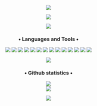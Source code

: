 <p align="center">
  <img src='https://capsule-render.vercel.app/api?type=rect&color=gradient&height=3.5'>
</p>
<p align="center">
  <img src='https://i.imgur.com/dicdaJk.png'/>
</p>

<p align="center">
  <img src='https://capsule-render.vercel.app/api?type=rect&color=gradient&height=3.5'>
  <h3 align="center">• Languages and Tools •</h3>
</p>

<p align="center">
  <img draggable="false" src="https://img.shields.io/badge/HTML-239120?style=for-the-badge&logo=html5&logoColor=white" />
  <img draggable="false" src="https://img.shields.io/badge/CSS-239120?&style=for-the-badge&logo=css3&logoColor=white" />
  <img draggable="false" src="https://img.shields.io/badge/Tailwind_CSS-38B2AC?style=for-the-badge&logo=tailwind-css&logoColor=white" />
  <img draggable="false" src="https://img.shields.io/badge/Bootstrap-563D7C?style=for-the-badge&logo=bootstrap&logoColor=white" />
  <img draggable="false" src="https://img.shields.io/badge/JavaScript-F7DF1E?style=for-the-badge&logo=javascript&logoColor=black" />
  <img draggable="false" src="https://img.shields.io/badge/Node.js-43853D?style=for-the-badge&logo=node.js&logoColor=white" />
  <img draggable="false" src="https://img.shields.io/badge/Next-black?style=for-the-badge&logo=next.js&logoColor=white" />
  <img draggable="false" src="https://img.shields.io/badge/nestjs-%23E0234E.svg?style=for-the-badge&logo=nestjs&logoColor=white" />
  <img draggable="false" src="https://img.shields.io/badge/React-20232A?style=for-the-badge&logo=react&logoColor=61DAFB" />
  <img draggable="false" src="https://img.shields.io/badge/TypeScript-007ACC?style=for-the-badge&logo=typescript&logoColor=white" />
  <img draggable="false" src="https://img.shields.io/badge/express.js-%23404d59.svg?style=for-the-badge&logo=express&logoColor=%2361DAFB" />
  <img draggable="false" src="https://img.shields.io/badge/Java-ED8B00?style=for-the-badge&logo=java&logoColor=white" />
  <img draggable="false" src="https://img.shields.io/badge/MongoDB-4EA94B?style=for-the-badge&logo=mongodb&logoColor=white" />
  <img draggable="false" src="https://img.shields.io/badge/MySQL-00000F?style=for-the-badge&logo=mysql&logoColor=white" />
</p>

<p align="center">
  <img src='https://capsule-render.vercel.app/api?type=rect&color=gradient&height=3.5'>
    <h3 align="center">• Github statistics •</h3>
</p>

<div align= "center">
<img src="https://github-readme-stats-mu-dusky.vercel.app/api?username=vkicpeross&show_icons=true&theme=radical&count_private=true&include_all_commits=true"&custom_title="My Stats" align = "center"/>
</div>

<div align= "center">
   <img src="https://github-readme-stats.vercel.app/api/top-langs/?username=vkicpeross&show_icons=true&theme=radical"/>
</div>

<p align="center">
  <img src='https://capsule-render.vercel.app/api?type=rect&color=gradient&height=3.5'>
</p>
